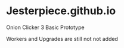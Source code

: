 # Jesterpiece.github.io
Onion Clicker 3
Basic Prototype

Workers and Upgrades are still not not added
